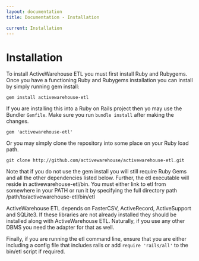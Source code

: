 ```yaml
---
layout: documentation
title: Documentation - Installation

current: Installation
---
```

# Installation

To install ActiveWarehouse ETL you must first install Ruby and Rubygems. Once you have a functioning Ruby and Rubygems installation you can install by simply running gem install:

    gem install activewarehouse-etl

If you are installing this into a Ruby on Rails project then yo may use the Bundler `Gemfile`.  Make sure you run `bundle install` after making the changes.

    gem 'activewarehouse-etl'

Or you may simply clone the repository into some place on your Ruby load path.

    git clone http://github.com/activewarehouse/activewarehouse-etl.git

Note that if you do not use the gem install you will still require Ruby Gems and all the other dependencies listed below. Further, the etl executable will reside in activewarehouse-etl/bin. You must either link to etl from somewhere in your PATH or run it by specifying the full directory path /path/to/activewarehouse-etl/bin/etl

ActiveWarehouse ETL depends on FasterCSV, ActiveRecord, ActiveSupport and SQLite3. If these libraries are not already installed they should be installed along with ActiveWarehouse ETL. Naturally, if you use any other DBMS you need the adapter for that as well.

Finally, if you are running the etl command line, ensure that you are either including a config file that includes rails or add `require 'rails/all'` to the bin/etl script if required.
